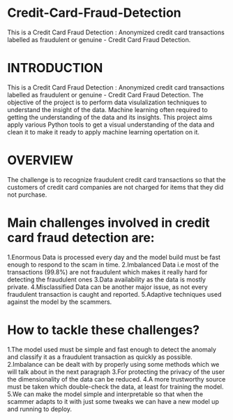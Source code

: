 # Credit-Card-Fraud-Detection
This is a Credit Card Fraud Detection : Anonymized credit card transactions labelled as fraudulent or genuine - Credit Card Fraud Detection. 

# INTRODUCTION
This is a Credit Card Fraud Detection : Anonymized credit card transactions labelled as fraudulent or genuine - Credit Card Fraud Detection. The objective of the project is to perform data visulalization techniques to understand the insight of the data. Machine learning often required to getting the understanding of the data and its insights. This project aims apply various Python tools to get a visual understanding of the data and clean it to make it ready to apply machine learning opertation on it.

# OVERVIEW
The challenge is to recognize fraudulent credit card transactions so that the customers of credit card companies are not charged for items that they did not purchase.

# Main challenges involved in credit card fraud detection are:
1.Enormous Data is processed every day and the model build must be fast enough to respond to the scam in time.
2.Imbalanced Data i.e most of the transactions (99.8%) are not fraudulent which makes it really hard for detecting the fraudulent ones
3.Data availability as the data is mostly private.
4.Misclassified Data can be another major issue, as not every fraudulent transaction is caught and reported.
5.Adaptive techniques used against the model by the scammers.

# How to tackle these challenges?
1.The model used must be simple and fast enough to detect the anomaly and classify it as a fraudulent transaction as quickly as possible.
2.Imbalance can be dealt with by properly using some methods which we will talk about in the next paragraph
3.For protecting the privacy of the user the dimensionality of the data can be reduced.
4.A more trustworthy source must be taken which double-check the data, at least for training the model.
5.We can make the model simple and interpretable so that when the scammer adapts to it with just some tweaks we can have a new model up and running to deploy.

